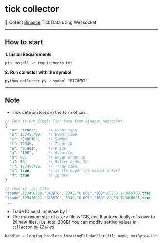 # tick collector
📂 Collect [Binance](https://www.binance.com/kr/register?ref=19858986) Tick Data using Websocket

---
## How to start
**1. Install Requirements**
```
pip install -r requirements.txt
```

**2. Run collector with the symbol**
```
python collector.py --symbol "BTCUSDT"
```

---
## Note
- Tick data is stored in the form of csv.

```javascript
// This is One Single Tick Data from Binance Websocket
{
  "e": "trade",     // Event type
  "E": 123456789,   // Event time
  "s": "BNBBTC",    // Symbol
  "t": 12345,       // Trade ID
  "p": "0.001",     // Price
  "q": "100",       // Quantity
  "b": 88,          // Buyer order ID
  "a": 50,          // Seller order ID
  "T": 123456785,   // Trade time
  "m": true,        // Is the buyer the market maker?
  "M": true         // Ignore
}
```

```javascript
// This is .csv file
"trade",123456789,"BNBBTC",12345,"0.001","100",88,50,123456785,true
"trade",123456922,"BNBBTC",12346,"0.001","100",88,50,123456805,true
...
```

- Trade ID must increase by 1.
- The maximum size of a .csv file is 1GB, and It automatically rolls over to 20 new files. (i.e. total 20GB) 
You can modify setting values *in `collector.py` 12 lines*

```python
handler = logging.handlers.RotatingFileHandler(file_name, maxBytes=10**9, backupCount=20)
```
